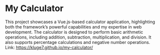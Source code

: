 # My Calculator

This project showcases a Vue.js-based calculator application, highlighting both the framework’s powerful capabilities and my expertise in web development. The calculator is designed to perform basic arithmetic operations, including addition, subtraction, multiplication, and division. It also supports percentage calculations and negative number operations. Link: https://kluge7.github.io/my-calculator/
